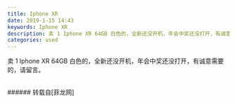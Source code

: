 ```yaml
---
title: Iphone XR
date: 2019-1-15 14:43
keywords: Iphone XR
description: 卖 1 Iphone XR 64GB 白色的，全新还没开机，年会中奖还没打开，有诚意需要的，请留言。  
categories: used
---
```

<td class="t_f" id="postmessage_2697623">

卖 1 Iphone XR 64GB 白色的，全新还没开机，年会中奖还没打开，有诚意需要的，请留言。<br/>
<img alt="" border="0" class="zoom" data-cf-modified-1d5f75cd6fdd7d5b6569df7f-="" file="http://www.flw.ph/data/appbyme/upload/image/201901/15/WjGaXJgLIqxM.jpg" id="aimg_y5b28" lazyloadthumb="1" onclick="" onmouseover="" src="http://www.flw.ph/data/appbyme/upload/image/201901/15/WjGaXJgLIqxM.jpg"/><br/>
  <br/>
</td>
###### 转载自[菲龙网]
